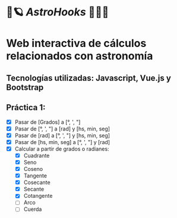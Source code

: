 # 🔭🪐 _AstroHooks_ 🚀👨‍🚀

# Web interactiva de cálculos relacionados con astronomía
## Tecnologías utilizadas: Javascript, Vue.js y Bootstrap

## Práctica 1:
- [x] Pasar de [Grados] a [°, ', "]
- [x] Pasar de [°, ', "] a [rad] y [hs, min, seg]
- [x] Pasar de [rad] a [°, ', "] y [hs, min, seg]
- [x] Pasar de [hs, min, seg] a [°, ', "] y [rad]
- [x] Calcular a partir de grados o radianes:
     - [x] Cuadrante
     - [x] Seno
     - [x] Coseno
     - [x] Tangente
     - [x] Cosecante
     - [x] Secante
     - [x] Cotangente
     - [ ] Arco
     - [ ] Cuerda  

